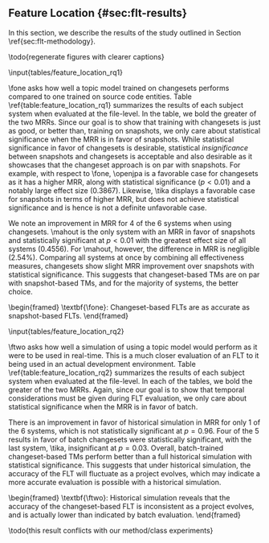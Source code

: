 ## Feature Location {#sec:flt-results}

In this section, we describe the results of the study outlined in Section
\ref{sec:flt-methodology}.

\todo{regenerate figures with clearer captions}

\input{tables/feature_location_rq1}

\fone asks how well a topic model trained on changesets performs compared to
one trained on source code entities.  Table \ref{table:feature_location_rq1}
summarizes the results of each subject system when evaluated at the file-level.
In the table, we bold the greater of the two MRRs.  Since our goal is to
show that training with changesets is just as good, or better than, training on
snapshots, we only care about statistical significance when the MRR is in favor
of snapshots.  While statistical significance in favor of changesets is
desirable, statistical *insignificance* between snapshots and
changesets is acceptable and also desirable as it showcases that the changeset
approach is on par with snapshots.  For example, with respect to \fone,
\openjpa is a favorable case for changesets as it has a higher MRR, along with
statistical significance ($p < 0.01$) and a notably large effect size
($0.3867$).  Likewise, \tika displays a favorable case for snapshots in terms
of higher MRR, but does not achieve statistical significance and is hence is
not a definite unfavorable case.

We note an improvement in MRR for 4 of the 6 systems when using changesets.
\mahout is the only system with an MRR in favor of snapshots and statistically
significant at $p < 0.01$ with the greatest effect size of all systems
($0.4556$).  For \mahout, however, the difference in MRR is negligible (2.54%).
Comparing all systems at once by combining all effectiveness measures,
changesets show slight MRR improvement over snapshots with statistical
significance.  This suggests that changeset-based TMs are on par with
snapshot-based TMs, and for the majority of systems, the better choice.

\begin{framed}
    \textbf{\fone}:
    Changeset-based FLTs are as accurate as snapshot-based FLTs.
\end{framed}

\input{tables/feature_location_rq2}

\ftwo asks how well a simulation of using a topic model would perform as it
were to be used in real-time.  This is a much closer evaluation of an FLT to it
being used in an actual development environment.  Table
\ref{table:feature_location_rq2} summarizes the results of each subject system
when evaluated at the file-level.  In each of the tables, we bold the greater
of the two MRRs.  Again, since our goal is to show that temporal considerations
must be given during FLT evaluation, we only care about statistical
significance when the MRR is in favor of batch.

There is an improvement in favor of historical simulation in MRR for only 1 of
the 6 systems, which is not statistically significant at $p=0.96$.  Four of the
5 results in favor of batch changesets were statistically significant, with the
last system, \tika, insignificant at $p=0.03$.  Overall, batch-trained
changeset-based TMs perform better than a full historical simulation with
statistical significance.  This suggests that under historical simulation, the
accuracy of the FLT will fluctuate as a project evolves, which may indicate a
more accurate evaluation is possible with a historical simulation.

\begin{framed}
    \textbf{\ftwo}:
    Historical simulation reveals that the accuracy of the changeset-based FLT
    is inconsistent as a project evolves, and is actually lower than indicated by
    batch evaluation.
\end{framed}

\todo{this result conflicts with our method/class experiments}
